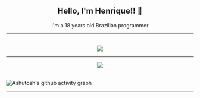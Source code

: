 ### <h2 align=center>Hello, I'm Henrique!! 👋</h2>

<p align=center>I'm a 18 years old Brazilian programmer
<hr>
<br>

<div align=center>
<!-- <img align=center src="https://github-readme-stats.vercel.app/api?username=HenriqueArroyo&show_icons=true&theme=dark" /> -->
<img align=center src="https://github-readme-stats.vercel.app/api/top-langs/?username=HenriqueArroyo&layout=donut-vertical&theme=dark" />
</div>


<hr>
<div align=center>
<img align="center" src="https://profile-counter.glitch.me/{HenriqueArroyo}/count.svg" />
</div>

<br>

![Ashutosh's github activity graph](https://github-readme-activity-graph.vercel.app/graph?username=HenriqueArroyo&custom_title=HISTÓRICO%20DE%20ATIVIDADE&hide_border=true&theme=high-contrast)

<hr>

<div align=center>


</div>
